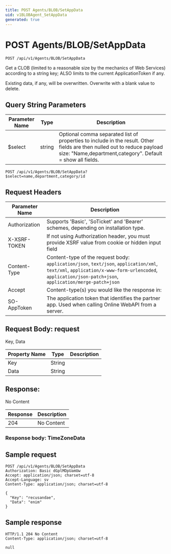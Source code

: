 ```yaml
---
title: POST Agents/BLOB/SetAppData
uid: v1BLOBAgent_SetAppData
generated: true
---
```


# POST Agents/BLOB/SetAppData

```http
POST /api/v1/Agents/BLOB/SetAppData
```

Get a CLOB (limited to a reasonable size by the mechanics of Web Services) according to a string key; ALSO limits to the current ApplicationToken if any.


Existing data, if any, will be overwritten. Overwrite with a blank value to delete.






## Query String Parameters

| Parameter Name | Type |  Description |
|----------------|------|--------------|
| $select | string |  Optional comma separated list of properties to include in the result. Other fields are then nulled out to reduce payload size: "Name,department,category". Default = show all fields. |

```http
POST /api/v1/Agents/BLOB/SetAppData?$select=name,department,category/id
```


## Request Headers

| Parameter Name | Description |
|----------------|-------------|
| Authorization  | Supports 'Basic', 'SoTicket' and 'Bearer' schemes, depending on installation type. |
| X-XSRF-TOKEN   | If not using Authorization header, you must provide XSRF value from cookie or hidden input field |
| Content-Type | Content-type of the request body: `application/json`, `text/json`, `application/xml`, `text/xml`, `application/x-www-form-urlencoded`, `application/json-patch+json`, `application/merge-patch+json` |
| Accept         | Content-type(s) you would like the response in:  |
| SO-AppToken | The application token that identifies the partner app. Used when calling Online WebAPI from a server. |

## Request Body: request 

Key, Data 

| Property Name | Type |  Description |
|----------------|------|--------------|
| Key | String |  |
| Data | String |  |

## Response:

No Content

| Response | Description |
|----------------|-------------|
| 204 | No Content |

### Response body: TimeZoneData


## Sample request

```http!
POST /api/v1/Agents/BLOB/SetAppData
Authorization: Basic dGplMDpUamUw
Accept: application/json; charset=utf-8
Accept-Language: sv
Content-Type: application/json; charset=utf-8

{
  "Key": "recusandae",
  "Data": "enim"
}
```

## Sample response

```http_
HTTP/1.1 204 No Content
Content-Type: application/json; charset=utf-8

null
```